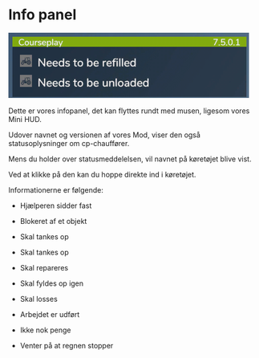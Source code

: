 # Info panel

![Image](../assets/images/infopanel_0_0_480_130.png)

  
  
Dette er vores infopanel, det kan flyttes rundt med musen, ligesom vores Mini HUD.  
  
Udover navnet og versionen af ​​vores Mod, viser den også statusoplysninger om cp-chauffører.  
  
Mens du holder over statusmeddelelsen, vil navnet på køretøjet blive vist.  
  
Ved at klikke på den kan du hoppe direkte ind i køretøjet.  
  


  
  
Informationerne er følgende:  
  
    
- Hjælperen sidder fast  
  
    
- Blokeret af et objekt  
  
    
- Skal tankes op  
  
    
- Skal tankes op  
  
    
- Skal repareres  
  
    
- Skal fyldes op igen  
  
    
- Skal losses  
  
    
- Arbejdet er udført  
  
    
- Ikke nok penge  
  
    
- Venter på at regnen stopper  
  


